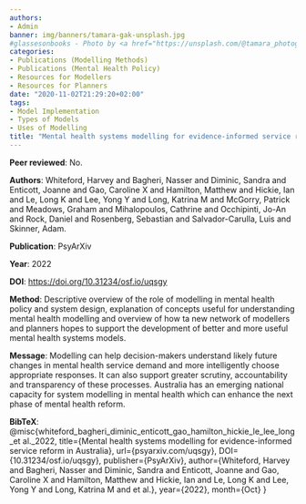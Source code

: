```yaml
---
authors:
- Admin
banner: img/banners/tamara-gak-unsplash.jpg
#glassesonbooks - Photo by <a href="https://unsplash.com/@tamara_photography?utm_source=unsplash&utm_medium=referral&utm_content=creditCopyText">Tamara Gak</a> on <a href="https://unsplash.com/s/photos/publication?utm_source=unsplash&utm_mediu
categories:
- Publications (Modelling Methods)
- Publications (Mental Health Policy)
- Resources for Modellers
- Resources for Planners
date: "2020-11-02T21:29:20+02:00"
tags:
- Model Implementation
- Types of Models
- Uses of Modelling
title: "Mental health systems modelling for evidence-informed service reform in Australia"
---
```


**Peer reviewed**: No.

**Authors**: Whiteford, Harvey and Bagheri, Nasser and Diminic, Sandra and Enticott, Joanne and Gao, Caroline X and Hamilton, Matthew and Hickie, Ian and Le, Long K and Lee, Yong Y and Long, Katrina M and McGorry, Patrick and Meadows, Graham and Mihalopoulos, Cathrine and Occhipinti, Jo-An and Rock, Daniel and Rosenberg, Sebastian and Salvador-Carulla, Luis and Skinner, Adam.

**Publication**: PsyArXiv

**Year**: 2022

**DOI**: https://doi.org/10.31234/osf.io/uqsgy

**Method**: Descriptive overview of the role of modelling in mental health policy and system design, explanation of concepts useful for understanding mental health modelling and overview of how ta new network of modellers and planners hopes to support the development of better and more useful mental health systems models. 

**Message**: Modelling can help decision-makers understand likely future changes in mental health service demand and more intelligently choose appropriate responses. It can also support greater scrutiny, accountability and transparency of these processes. Australia has an emerging national capacity for system modelling in mental health which can enhance the next phase of mental health reform. 


**BibTeX**: @misc{whiteford_bagheri_diminic_enticott_gao_hamilton_hickie_le_lee_long_et al._2022,
 title={Mental health systems modelling for evidence-informed service reform in Australia},
 url={psyarxiv.com/uqsgy},
 DOI={10.31234/osf.io/uqsgy},
 publisher={PsyArXiv},
 author={Whiteford, Harvey and Bagheri, Nasser and Diminic, Sandra and Enticott, Joanne and Gao, Caroline X and Hamilton, Matthew and Hickie, Ian and Le, Long K and Lee, Yong Y and Long, Katrina M and et al.},
 year={2022},
 month={Oct}
}
